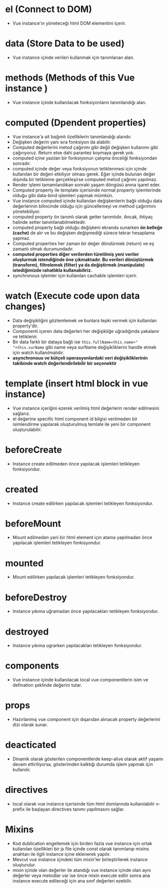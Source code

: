 # **el** (Connect to DOM)
- Vue instance'ın yöneteceği html DOM elementini içerir.

# **data** (Store Data to be used)
- Vue instance içinde verileri kullanmak için tanımlanan alan.

# **methods** (Methods of this Vue instance )
- Vue instance içinde kullanılacak fonksiyonların tanımlandığı alan.

# **computed** (Dpendent properties)
- Vue instance'a ait bağımlı özelliklerin tanımlandığı alandır.
- Değişken değerin yanı sıra fonksiyon da alabilir.
- Computed değerlerini metod çağırımı gibi değil değişken kullanımı gibi çağırıyoruz. Return etse dahi parantez koymaya gerek yok.
- computed içine yazılan bir fonksiyonun çalışma önceliği fonksiyondan sonradır.
- computed içinde değer veya fonksiyonun tetiklenmesi için içinde kullanılan bir değeri etkiliyor olması gerek. Eğer içinde bulunan değer dışında bir tetikleme gerçekleşirse computed metod çağrımı yapılmaz.
- Render işlemi tamamlandıkan sonraki yaşam döngüsü anına işaret eder.
- Computed property ile template içerisinde normal property işlemlerinde olduğu gibi data-bind işlemleri yapmak mümkün.
- Vue instance computed içinde kullanılan değişkenlerin bağlı olduğu data değerlerinin bilincinde olduğu için güncellemeyi ve method çağırımını yönetebiliyor.
- computed property ön tanımlı olarak getter tanımlıdır. Ancak, ihtiyaç halinde setter tanımlanabilmektedir.
- computed property bağlı olduğu değişkeni ekranda sunarken **ön belleğe (cache)** de alır ve bu değişken değişmediği sürece tekrar hesaplama yapmaz.
- Computed properties her zaman bir değer döndürmek (return) ve eş zamanlı olmak durumundadır.
- **computed properties diğer verilerden türetilmiş yeni veriler oluşturmak istendiğinde öne çıkmaktadır. Bu verileri dönüştürmek (transform), filtrelemek (filter) ya da değiştirmek (manipulate) istediğimizde rahatlıkla kullanabiliriz.**
- synchronous işlemler için kullanılan cachable işlemleri içerir.

# **watch** (Execute code upon data changes)
- Data değişikliğini gözlemlemek ve bunlara tepki vermek için kullanılan property'dir.
- Componenti içeren data değerleri her değişikliğe uğradığında yakalanır ve tetiklenir.
- Bir data farklı bir dataya bağlı ise `this.fullName=this.name+" "+this.surName` gibi name veya surName değişikliklerini handle etmek için watch kullanılmalıdır.
- **asynchronous ve bütçeli operasyonlardaki veri değişikliklerinin takibinde watch değerlendirilebilir bir seçenektir**

# **template** (insert html block in vue instance)
- Vue instance içeriğini ezerek verilmiş html değerlerin render edilmesini sağlarız.
- el değerine specific html component id bilgisi verilmeden bir isimlendirme yapılarak oluşturulmuş temlate ile yeni bir component oluşturulabilir.

# **beforeCreate**
- Instance create edilmeden önce yapılacak işlemleri tetikleyen fonksiyondur.

# **created** 
- Instance create edilirken yapılacak işlemleri tetikleyen fonksiyondur.

# **beforeMount**
- Mount edilmeden yani bir html element için atama yapılmadan önce yapılacak işlemleri tetikleyen fonkisyondur.

# **mounted**
- Mount edilirken yapılacak işlemleri tetikleyen fonksiyondur.

# **beforeDestroy**
- Instance yıkıma uğramadan önce yapılacakları tetikleyen fonksiyondur.

# **destroyed**
- Instance yıkıma ugrarken yapılacakları tetikleyen fonksiyondur.

# **components**
- Vue instance içinde kullanılacak local vue componentlerin isim ve defination şeklinde değerini tutar.

# **props**
- Hazırlanmış vue component için dışarıdan alınacak property değerlerini dizi olarak sunar.

# **deacticated**
- Dinamik olarak gösterilen componentlerde keep-alive olarak aktif yaşamı devam ettiriliyorsa, gösterimden kalktığı durumda işlem yapmak için kullanılır.

# **directives**
- local olarak vue instance içerisinde tüm html domlarında kullanılabilir v- prefix ile başlayan directives tanımı yapılmasını sağlar.


# **Mixins**
- Kod dublication engellemek için birden fazla vue instance için ortak kullanılan özellikleri bir js file içinde const olarak tanımlanıp mixins anahtarı ile ilgili instance içine eklenerek yapılır.
- Mevcut vue instance içindeki tüm mixin'ler birleştirilerek instance oluşturulur.
- mixin içinde olan değerler ile atandığı vue instance içinde olan aynı değerler veya metodlar var ise önce mixin execute edilir sonra ana instance execute edileceği için ana sınıf değerleri ezebilir.




